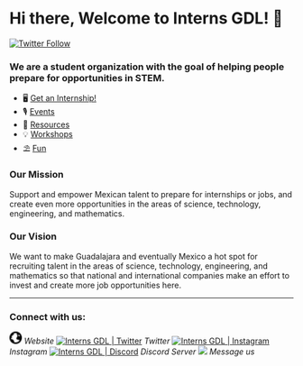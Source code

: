 # Hi there, Welcome to Interns GDL! 👋

[![Twitter Follow](https://img.shields.io/twitter/follow/internsgdl?color=1DA1F2&logo=twitter&style=for-the-badge)](https://twitter.com/intent/follow?original_referer=https%3A%2F%2Fgithub.com%2Finternsgdl&screen_name=internsgdl)


### We are a student organization with the goal of helping people prepare for opportunities in STEM.
- 🖥 [Get an Internship!](https://interns-gdl.web.app/apply)
- 🎙 [Events](https://interns-gdl.web.app/events) 
- 🔋 [Resources](https://interns-gdl.web.app/resources)
- 💡 [Workshops](https://interns-gdl.web.app/workshops)
- ⛱ [Fun](https://interns-gdl.web.app/fun) 

### Our Mission
Support and empower Mexican talent to prepare for internships or jobs, and create even more opportunities in the areas of science, technology, engineering, and mathematics.

### Our Vision
We want to make Guadalajara and eventually Mexico a hot spot for recruiting talent in the areas of science, technology, engineering, and mathematics so that national and international companies make an effort to invest and create more job opportunities here.

---
### Connect with us:
[<img alt="Internsgdl.com" width="22px" src="https://raw.githubusercontent.com/iconic/open-iconic/master/svg/globe.svg" />](https://interns-gdl.web.app)         *Website*
[<img  alt="Interns GDL | Twitter" width="24px" src="https://cdn.jsdelivr.net/npm/simple-icons@v3/icons/twitter.svg" />](https://twitter.com/intent/follow?original_referer=https%3A%2F%2Fgithub.com%2Finternsgdl&screen_name=internsgdl)   *Twitter*
[<img  alt="Interns GDL | Instagram" width="24px" src="https://cdn.jsdelivr.net/npm/simple-icons@v3/icons/instagram.svg" />](https://www.instagram.com/interns.gdl/)     *Instagram*
[<img  alt="Interns GDL | Discord" width="24px" src="https://cdn.jsdelivr.net/npm/simple-icons@5.8.0/icons/discord.svg" />](https://discord.com/invite/2md6g9mjBC)  *Discord Server*
[<img src="https://img.icons8.com/ios/50/000000/composing-mail.png" width="24px"/>](mailto:contacto.intersngdl@gmail.com) *Message us*